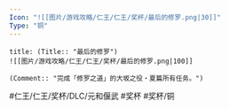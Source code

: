 ```yaml
---
Icon: "![[图片/游戏攻略/仁王/仁王/奖杯/最后的修罗.png|30]]"
Type: "铜"
---
```

```ad-common-bronze-trophy
title: (Title:: "最后的修罗")
![[图片/游戏攻略/仁王/仁王/奖杯/最后的修罗.png|100]]

(Comment:: "完成「修罗之道」的大坂之役・夏篇所有任务。")
```

#仁王/仁王/奖杯/DLC/元和偃武 #奖杯 #奖杯/铜
